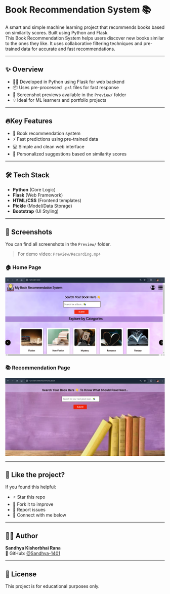 # Book Recommendation System 📚 

A smart and simple machine learning project that recommends books based on similarity scores. Built using Python and Flask. <br>
This Book Recommendation System helps users discover new books similar to the ones they like. It uses collaborative filtering techniques and pre-trained data for accurate and fast recommendations.

---

## ✨ Overview

- 👩‍💻 Developed in Python using Flask for web backend
- 📦 Uses pre-processed `.pkl` files for fast response
- 📸 Screenshot previews available in the `Preview/` folder
- 💡 Ideal for ML learners and portfolio projects

---

## 🔥Key Features

- 📖 Book recommendation system
- ⚡ Fast predictions using pre-trained data
- 💻 Simple and clean web interface
- 🎯 Personalized suggestions based on similarity scores

---

## 🛠 Tech Stack

- **Python** (Core Logic)
- **Flask** (Web Framework)
- **HTML/CSS** (Frontend templates)
- **Pickle** (Model/Data Storage)
- **Bootstrap** (UI Styling)

---

## 📸 Screenshots

You can find all screenshots in the `Preview/` folder.

> For demo video: `Preview/Recording.mp4`  

### 🏠 Home Page
![Home](Preview/pic1.png)

### 📚 Recommendation Page
![Recommend](Preview/pic3.png)

---

## 💬 Like the project?

If you found this helpful:

- ⭐ Star this repo
- 🍴 Fork it to improve
- 🐛 Report issues
- 🤝 Connect with me below

---

## 👩‍💻 Author

**Sandhya Kishorbhai Rana**  
🔗 GitHub: [@Sandhya-1401](https://github.com/Sandhya-1401)

---

## 📃 License

This project is for educational purposes only.
